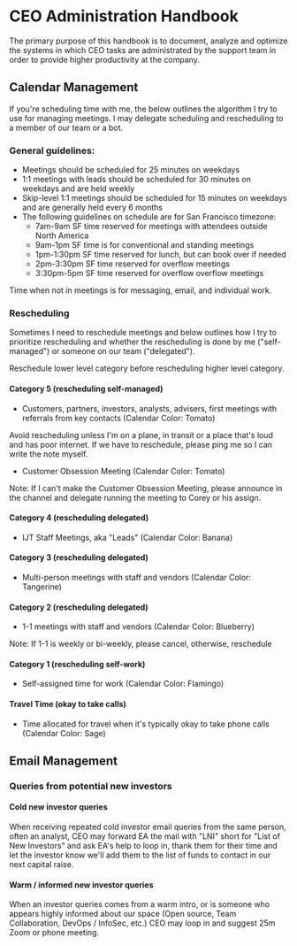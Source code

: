 # CEO Administration Handbook 

The primary purpose of this handbook is to document, analyze and optimize the systems in which CEO tasks are administrated by the support team in order to provide higher productivity at the company.

## Calendar Management 

If you're scheduling time with me, the below outlines the algorithm I try to use for managing meetings. I may delegate scheduling and rescheduling to a member of our team or a bot. 

### General guidelines: 

- Meetings should be scheduled for 25 minutes on weekdays 
- 1:1 meetings with leads should be scheduled for 30 minutes on weekdays and are held weekly
- Skip-level 1:1 meetings should be scheduled for 15 minutes on weekdays and are generally held every 6 months
- The following guidelines on schedule are for San Francisco timezone: 
  - 7am-9am SF time reserved for meetings with attendees outside North America    
  - 9am-1pm SF time is for conventional and standing meetings  
  - 1pm-1:30pm SF time reserved for lunch, but can book over if needed  
  - 2pm-3:30pm SF time reserved for overflow meetings 
  - 3:30pm-5pm SF time reserved for overflow overflow meetings 

Time when not in meetings is for messaging, email, and individual work. 

### Rescheduling 

Sometimes I need to reschedule meetings and below outlines how I try to prioritize rescheduling and whether the rescheduling is done by me ("self-managed") or someone on our team ("delegated").

Reschedule lower level category before rescheduling higher level category.

#### Category 5 (rescheduling self-managed) 

- Customers, partners, investors, analysts, advisers, first meetings with referrals from key contacts (Calendar Color: Tomato) 

Avoid rescheduling unless I'm on a plane, in transit or a place that's loud and has poor internet. If we have to reschedule, please ping me so I can write the note myself. 

- Customer Obsession Meeting (Calendar Color: Tomato) 

Note: If I can't make the Customer Obsession Meeting, please announce in the channel and delegate running the meeting to Corey or his assign. 

#### Category 4 (rescheduling delegated) 

- IJT Staff Meetings, aka "Leads" (Calendar Color: Banana) 

#### Category 3 (rescheduling delegated) 

- Multi-person meetings with staff and vendors (Calendar Color: Tangerine) 

#### Category 2 (rescheduling delegated) 

- 1-1 meetings with staff and vendors (Calendar Color: Blueberry) 

Note: If 1-1 is weekly or bi-weekly, please cancel, otherwise, reschedule

#### Category 1 (rescheduling self-work) 

- Self-assigned time for work (Calendar Color: Flamingo) 

#### Travel Time (okay to take calls) 

- Time allocated for travel when it's typically okay to take phone calls (Calendar Color: Sage) 

## Email Management 

### Queries from potential new investors 

#### Cold new investor queries 

When receiving repeated cold investor email queries from the same person, often an analyst, CEO may forward EA the mail with "LNI" short for "List of New Investors" and ask EA's help to loop in, thank them for their time and let the investor know we'll add them to the list of funds to contact in our next capital raise.  

#### Warm / informed new investor queries 

When an investor queries comes from a warm intro, or is someone who appears highly informed about our space (Open source, Team Collaboration, DevOps / InfoSec, etc.) CEO may loop in and suggest 25m Zoom or phone meeting.  
